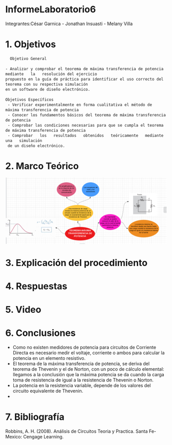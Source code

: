 # InformeLaboratorio6

Integrantes:César Garnica - Jonathan Insuasti - Melany Villa

# 1. Objetivos 

      Objetivo General
     
    - Analizar y comprobar el teorema de máxima transferencia de potencia  mediante   la   resolución del ejercicio
    propuesto en la guía de práctica para identificar el uso correcto del teorema con su respectiva simulación 
    en un software de diseño electrónico.
    
    Objetivos Específicos
     - Verificar experimentalmente en forma cualitativa el método de máxima transferencia de potencia 
     - Conocer los fundamentos básicos del teorema de máxima transferencia de potencia
     - Comprobar las condiciones necesarias para que se cumpla el teorema de máxima transferencia de potencia
     - Comprobar   los   resultados   obtenidos   teóricamente   mediante   una   simulación  
     de un diseño electrónico.

    
# 2. Marco Teórico

![](https://github.com/mjvilla1/ImagenesLab6/blob/main/maxima%20transferencia%20de%20potencia.PNG)

# 3. Explicación  del procedimiento




#  4. Respuestas 



# 5. Video



# 6. Conclusiones

- Como no existen medidores de potencia para circuitos de Corriente Directa es necesario medir el voltaje, 
corriente o ambos para calcular la potencia en un elemento resistivo.
- El teorema de la máxima transferencia de potencia, se deriva del teorema de Thevenin y el de Norton, 
con un poco de cálculo elemental: llegamos a la conclusión que la máxima potencia se da cuando la carga toma de 
resistencia de igual a la resistencia de Thevenin o Norton.
- La potencia en la resistencia variable, depende de los valores del circuito equivalente de Thevenin.
- 

# 7. Bibliografía 

Robbins, A. H. (2008). Análisis de Circuitos Teoria y Practica. Santa Fe-Mexico: Cengage Learning.
